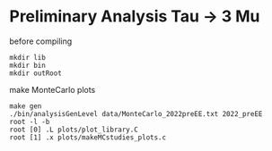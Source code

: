 # Preliminary Analysis Tau -> 3 Mu
before compiling 
```
mkdir lib
mkdir bin
mkdir outRoot
```
make MonteCarlo plots
```
make gen
./bin/analysisGenLevel data/MonteCarlo_2022preEE.txt 2022_preEE
root -l -b
root [0] .L plots/plot_library.C
root [1] .x plots/makeMCstudies_plots.c
```

